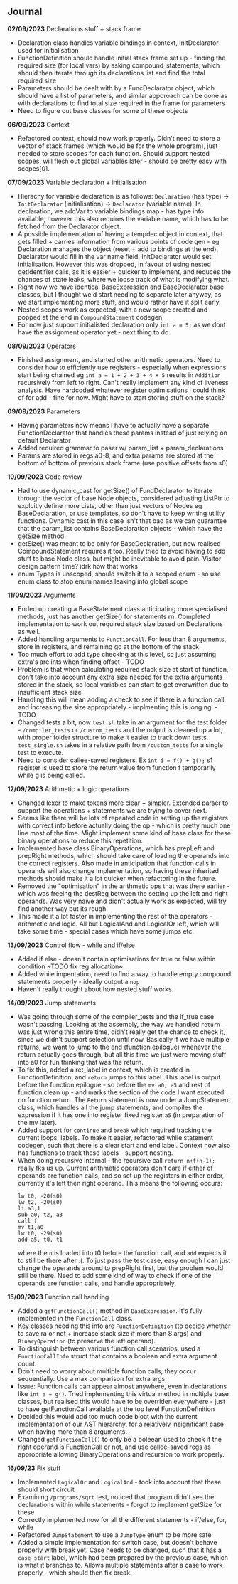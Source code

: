 ## Journal

**02/09/2023** Declarations stuff + stack frame

- Declaration class handles variable bindings in context, InitDeclarator used for initialisation
- FunctionDefinition should handle initial stack frame set up - finding the required size (for local vars) by asking compound_statements, which should then iterate through its declarations list and find the total required size
- Parameters should be dealt with by a FuncDeclarator object, which should have a list of parameters, and similar apporoach can be done as with declarations to find total size required in the frame for parameters
- Need to figure out base classes for some of these objects

**06/09/2023** Context

- Refactored context, should now work properly. Didn't need to store a vector of stack frames (which would be for the whole program), just needed to store scopes for each function. Should support nested scopes, will flesh out global variables later - should be pretty easy with scopes[0].

**07/09/2023** Variable declaration + initialisation

- Hierachy for variable declaration is as follows: `Declaration` (has type) -> `InitDeclarator` (initialisation) -> `Declarator` (variable name). In declaration, we addVar to variable bindings map - has type info available, however this also requires the variable name, which has to be fetched from the Declarator object.
- A possible implementation of having a tempdec object in context, that gets filled + carries information from various points of code gen - eg Declaration manages the object (reset + add to bindings at the end), Declarator would fill in the var name field, InitDeclarator would set initialisation. However this was dropped, in favour of using nested getIdentifier calls, as it is easier + quicker to implement, and reduces the chances of state leaks, where we loose track of what is modifying what.
- Right now we have identical BaseExpression and BaseDeclarator base classes, but I thought we'd start needing to separate later anyway, as we start implementing more stuff, and would rather have it split early.
- Nested scopes work as expected, with a new scope created and popped at the end in `CompoundStatement` codegen
- For now just support initialisted declaration only `int a = 5;` as we dont have the assignment operator yet - next thing to do

**08/09/2023** Operators

- Finished assignment, and started other arithmetic operators. Need to consider how to efficiently use registers - especially when expressions start being chained eg `int a = 1 + 2 + 3 + 4 + 5` results in `Addition` recursively from left to right. Can't really implement any kind of liveness analysis. Have hardcoded whatever register optimisations I could think of for add - fine for now. Might have to start storing stuff on the stack?

**09/09/2023** Parameters

- Having parameters now means I have to actually have a separate FunctionDeclarator that handles these params instead of just relying on default Declarator
- Added required grammar to paser w/ param_list + param_declarations
- Params are stored in regs a0-8, and extra params are stored at the bottom of bottom of previous stack frame (use positive offsets from s0)

**10/09/2023** Code review

-  Had to use dynamic_cast for getSize() of FundDeclarator to iterate through the vector of base Node objects, considered adjusting ListPtr to explcitly define more Lists, other than just vectors of Nodes eg BaseDeclaration, or use templates, so don't have to keep writing utility functions. Dynamic cast in this case isn't that bad as we can guarantee that the param_list contains BaseDeclaration objects - which have the getSize method.
- getSize() was meant to be only for BaseDeclaration, but now realised CompoundStatement requires it too. Really tried to avoid having to add stuff to base Node class, but might be inevitable to avoid pain. Visitor design pattern time? idrk how that works
- enum Types is unscoped, should switch it to a scoped enum - so use enum class to stop enum names leaking into global scope

**11/09/2023** Arguments
- Ended up creating a BaseStatement class anticipating more specialised methods, just has another getSize() for statements rn. Completed implementation to work out required stack size based on Declarations as well.
- Added handling arguments to `FunctionCall`. For less than 8 arguments, store in registers, and remaining go at the bottom of the stack.
- Too much effort to add type checking at this level, so just assuming extra's are ints when finding offset - TODO
- Problem is that when calculating required stack size at start of function, don't take into account any extra size needed for the extra arguments stored in the stack, so local variables can start to get overwritten due to insufficient stack size
- Handling this will mean adding a check to see if there is a function call, and increasing the size appropriately - implmenting this is long ngl - TODO
- Changed tests a bit, now `test.sh` take in an argument for the test folder - `/compiler_tests` or `/custom_tests` and the output is cleaned up a lot, with proper folder structure to make it easier to track down tests. `test_single.sh` takes in a relative path from `/custom_tests` for a single test to execute.
- Need to consider callee-saved registers. Ex `int i = f() + g();` s1 register is used to store the return value from function f temporarily while g is being called.

**12/09/2023** Arithmetic + logic operations
- Changed lexer to make tokens more clear + simpler. Extended parser to support the operations + statements we are trying to cover next.
- Seems like there will be lots of repeated code in setting up the registers with correct info before actually doing the op - which is pretty much one line most of the time. Might implement some kind of base class for these binary operations to reduce this repetition.
- Implemented base class BinaryOperations, which has prepLeft and prepRight methods, which should take care of loading the operands into the correct registers. Also made in anticipation that function calls in operands will also change implementation, so having these inherited methods should make it a lot quicker when refactoring in the future.
- Removed the "optimisation" in the arithmetic ops that was there earlier - which was freeing the destReg between the setting up the left and right operands. Was very naive and didn't actually work as expected, will try find another way but its rough.
- This made it a lot faster in implementing the rest of the operators - arithmetic and logic. All but LogicalAnd and LogicalOr left, which will take some time - special cases which have some jumps etc.

**13/09/2023** Control flow - while and if/else
- Added if else - doesn't contain optimisations for true or false within condition ~TODO fix reg allocation~
- Added while impentation, need to find a way to handle empty compound statements properly - ideally output a `nop`
- Haven't really thought about how nested stuff works.

**14/09/2023** Jump statements
- Was going through some of the compiler_tests and the if_true case wasn't passing. Looking at the assembly, the way we handled `return` was just wrong this entire time, didn't really get the chance to check it, since we didn't support selection until now. Basically if we have multiple returns, we want to jump to the end (function epilogue) whenever the return actually goes through, but all this time we just were moving stuff into a0 for fun thinking that was the return.
- To fix this, added a ret_label in context, which is created in FunctionDefinition, and `return` jumps to this label. This label is output before the function epilogue - so before the `mv a0, a5` and rest of function clean up - and marks the section of the code I want executed on function return. The `Return` statement is now under a JumpStatement class, which handles all the jump statements, and compiles the expression if it has one into register fixed register `a5` (in preparation of the mv later).
- Added support for `continue` and `break` which required tracking the current loops' labels. To make it easier, refactored while statement codegen, such that there is a clear start and end label. Context now also has functions to track these labels - support nesting.
- When doing recursive internal - the recursive call `return n+f(n-1);` really fks us up. Current arithmetic operators don't care if either of operands are function calls, and so set up the registers in either order, currently it's left then right operand. This means the following occurs:
    ```assembly
    lw t0, -20(s0)
    lw t2, -20(s0)
    li a3,1
    sub a0, t2, a3
    call f
    mv t1,a0
    lw t0, -29(s0)
    add a5, t0, t1
    ```
    where the `n` is loaded into t0 before the function call, and `add` expects it to still be there after :(. To just pass the test case, easy enough I can just change the operands around to prepRight first, but the problem would still be there. Need to add some kind of way to check if one of the operands are function calls, and handle appropriately.

**15/09/2023** Function call handling
- Added a `getFunctionCall()` method in `BaseExpression`. It's fully implemented in the `FunctionCall` class.
- Key classes needing this info are `FunctionDefinition` (to decide whether to save ra or not + increase stack size if more than 8 args) and `BinaryOperation` (to preserve the left operand).
- To distinguish between various function call scenarios, used a `FunctionCallInfo` struct that contains a boolean and extra argument count.
- Don't need to worry about multiple function calls; they occur sequentially. Use a max comparison for extra args.
- Issue: Function calls can appear almost anywhere, even in declarations like `int a = g()`. Tried implementing this virtual method in multiple base classes, but realised this would have to be overriden everywhere - just to have getFunctionCall available at the top level FunctionDefinition
- Decided this would add too much code bloat with the current implementation of our AST hierarchy, for a relatively insignificant case when having more than 8 arguments.
- Changed `getFunctionCall()` to only be a boleean used to check if the right operand is FunctionCall or not, and use callee-saved regs as appropriate allowing BinaryOperations and recursion to work properly.

**16/09/23** Fix stuff
- Implemented `LogicalOr` and `LogicalAnd` - took into account that these should short circuit
- Examining `/programs/sqrt` test, noticed that program didn't see the declarations within while statements - forgot to implement getSize for these
- Correctly implemented now for all the different statements - if/else, for, while
- Refactored `JumpStatement` to use a `JumpType` enum to be more safe
- Added a simple implementation for switch case, but doesn't behave properly with break yet. Case needs to be changed, such that it has a `case_start` label, which had been prepared by the previous case, which is what it branches to. Allows multiple statements after a case to work properly - which should then fix break.
